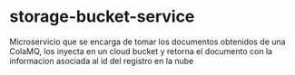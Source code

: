 # storage-bucket-service
Microservicio que se encarga de tomar los documentos obtenidos de una ColaMQ, los inyecta en un cloud bucket y retorna el documento con la informacion asociada al id del registro en la nube
